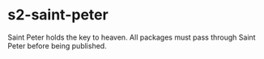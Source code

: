 s2-saint-peter
==============

Saint Peter holds the key to heaven. All packages must pass through Saint Peter before being published.
